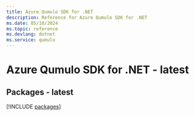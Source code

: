 ```yaml
---
title: Azure Qumulo SDK for .NET
description: Reference for Azure Qumulo SDK for .NET
ms.date: 05/10/2024
ms.topic: reference
ms.devlang: dotnet
ms.service: qumulo
---
```

# Azure Qumulo SDK for .NET - latest
## Packages - latest
[!INCLUDE [packages](qumulo-index.md)]
